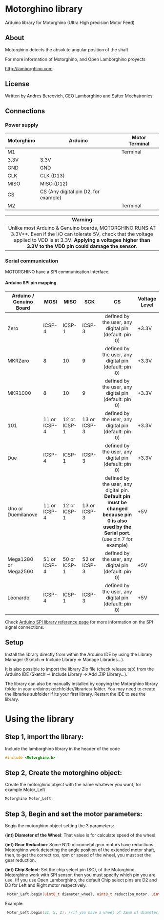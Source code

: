 # Motorghino library
Arduino library for Motorghino (Ultra High precision Motor Feed)

## About
Motorghino detects the absolute angular position of the shaft

For more information of Motorghino, and Open Lamborghino proyects

http://lamborghino.com


## License
Written by Andres Bercovich, CEO Lamborghino and Safter Mechatronics.

## Connections
### Power supply

| Motorghino  | Arduino | Motor Terminal |
| ----------------------- | ---- | ---- |
| M1          |  | Terminal  |
| 3.3V        | 3.3V                                  |
| GND         | GND                                   |
| CLK         | CLK (D13)                             |
| MISO        | MISO (D12)                            |
| CS          | CS (Any digital pin D2, for example)  |
| M2          |  | Terminal  |

| Warning |
| :-------: |
| Unlike most Arduino & Genuino boards, MOTORGHINO RUNS AT 3.3V**. Even if the I/O can tolerate 5V, check that the voltage applied to VDD is at 3.3V. **Applying a voltages higher than 3.3V to the VDD pin could damage the sensor**.|

### Serial communication
MOTORGHINO have a SPI communication interface.


#### Arduino SPI pin mapping
| Arduino / Genuino Board | MOSI | MISO | SCK | CS  | Voltage Level |
| ----------------------- | ---- | ---- | ---- | :---: | ------------- |
| Zero                    | ICSP-4 | ICSP-1 | ICSP-3 | defined by the user, any digital pin (default: pin 0)  | +3.3V |
| MKRZero                 | 8 | 10 | 9 | defined by the user, any digital pin (default: pin 0)  | +3.3V |
| MKR1000                 | 8 | 10 | 9 | defined by the user, any digital pin (default: pin 0)  | +3.3V |
| 101                     | 11 or ICSP-4 | 12 or ICSP-1 | 13 or ICSP-3 | defined by the user, any digital pin (default: pin 0)  | +3.3V |
| Due                     | ICSP-4 | ICSP-1 | ICSP-3 | defined by the user, any digital pin (default: pin 0)  | +3.3V |
| Uno or Duemilanove      | 11 or ICSP-4 | 12 or ICSP-1 | 13 or ICSP-3 | defined by the user, any digital pin. **Default pin must be changed because pin 0 is also used by the Serial port**. (use pin 7 for example)  | +5V |
| Mega1280 or Mega2560    | 51 or ICSP-4 | 50 or ICSP-1 | 52 or ICSP-3 | defined by the user, any digital pin (default: pin 0)  | +5V |
| Leonardo                | ICSP-4 | ICSP-1 | ICSP-3 | defined by the user, any digital pin (default: pin 0)  | +5V |

Check [Arduino SPI library reference page](https://www.arduino.cc/en/Reference/SPI) for more information on the SPI signal connections.

## Setup
Install the library directly from within the Arduino IDE by using the Library Manager (Sketch => Include Library => Manage Libraries...).

It is also possible to import the library Zip file (check release tab) from the Arduino IDE (Sketch => Include Library => Add .ZIP Library...).

The library can also be manually installed by copying the Motorghino library folder in your arduinosketchfolder/libraries/ folder. You may need to create the libraries subfolder if its your first library. Restart the IDE to see the library.

# Using the library 

## Step 1, import the library:

Include the lamborghino library in the header of the code

```C++
#include <Motorghino.h>
```

## Step 2, Create the motorghino object:

Create the motorghino object with the name whatever you want, for example Motor_Left 

```C++
Motorghino Motor_Left; 
```

## Step 3, Begin and set the motor parameters:

Begin the motorghino object setting the 3 parameters:

**(int) Diameter of the Wheel**: That value is for calculate speed of the wheel.

**(int) Gear Reduction**: Some N20 micrometal gear motors have reductions. Motorghino work detecting the angle position of the extended motor shaft, then, to get the correct rps, rpm or speed of the wheel, you must set the gear reduction.

**(int) Chip Select**: Set the chip select pin (SC), of the Motorghino. Motorghino work with SPI sensor, then you must specify which pin you are use.  (If you use Open Lamborghino, the default Chip select pins are D2 and D3 for Left and Right motor respectively.

```C++
 Motor_Left.begin(uint8_t diameter_wheel, uint8_t reduction_motor, uint8_t cs_motorghino);
```
Example:

```C++
 Motor_Left.begin(32, 5, 2); //if you have a wheel of 32mm of diameter, a 5:1 gearmotor reduction, and the chip select pin conected in D2 
```


